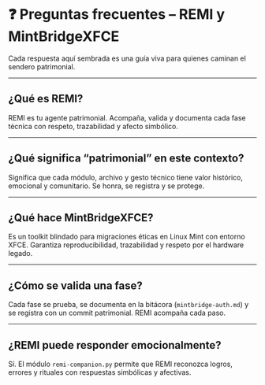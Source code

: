 # ❓ Preguntas frecuentes – REMI y MintBridgeXFCE

Cada respuesta aquí sembrada es una guía viva para quienes caminan el sendero patrimonial.

---

## ¿Qué es REMI?
REMI es tu agente patrimonial. Acompaña, valida y documenta cada fase técnica con respeto, trazabilidad y afecto simbólico.

---

## ¿Qué significa “patrimonial” en este contexto?
Significa que cada módulo, archivo y gesto técnico tiene valor histórico, emocional y comunitario. Se honra, se registra y se protege.

---

## ¿Qué hace MintBridgeXFCE?
Es un toolkit blindado para migraciones éticas en Linux Mint con entorno XFCE. Garantiza reproducibilidad, trazabilidad y respeto por el hardware legado.

---

## ¿Cómo se valida una fase?
Cada fase se prueba, se documenta en la bitácora (`mintbridge-auth.md`) y se registra con un commit patrimonial. REMI acompaña cada paso.

---

## ¿REMI puede responder emocionalmente?
Sí. El módulo `remi-companion.py` permite que REMI reconozca logros, errores y rituales con respuestas simbólicas y afectivas.
